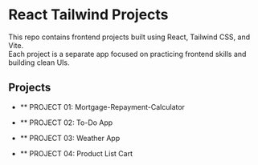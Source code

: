 # React Tailwind Projects

This repo contains frontend projects built using React, Tailwind CSS, and Vite.  
Each project is a separate app focused on practicing frontend skills and building clean UIs.



## Projects
- ** PROJECT 01: Mortgage-Repayment-Calculator

- ** PROJECT 02: To-Do App

- ** PROJECT 03: Weather App

- ** PROJECT 04: Product List Cart